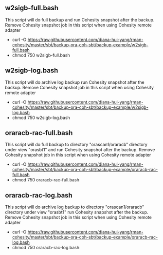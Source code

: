 ## w2sigb-full.bash
This script will do full backup and run Cohesity snapshot after the backup. Remove Cohesity snapshot job in this script when using Cohesity remote adapter

- curl -O https://raw.githubusercontent.com/diana-hui-yang/rman-cohesity/master/sbt/backup-ora-coh-sbt/backup-example/w2sigb-full.bash
- chmod 750 w2sigb-full.bash

## w2sigb-log.bash
This script will do archive log backup run Cohesity snapshot after the backup. Remove Cohesity snapshot job in this script when using Cohesity remote adapter

- curl -O https://raw.githubusercontent.com/diana-hui-yang/rman-cohesity/master/sbt/backup-ora-coh-sbt/backup-example/w2sigb-log.bash
- chmod 750 w2sigb-log.bash

## oraracb-rac-full.bash
This script will do full backup to directory "orascan1/oraracb" directory under view "orasbt1" and run Cohesity snapshot after the backup. Remove Cohesity snapshot job in this script when using Cohesity remote adapter

- curl -O https://raw.githubusercontent.com/diana-hui-yang/rman-cohesity/master/sbt/backup-ora-coh-sbt/backup-example/oraracb-rac-full.bash
- chmod 750 oraracb-rac-full.bash

## oraracb-rac-log.bash
This script will do archive log backup to directory "orascan1/oraracb" directory under view "orasbt1" run Cohesity snapshot after the backup. Remove Cohesity snapshot job in this script when using Cohesity remote adapter

- curl -O https://raw.githubusercontent.com/diana-hui-yang/rman-cohesity/master/sbt/backup-ora-coh-sbt/backup-example/oraracb-rac-log.bash
- chmod 750 oraracb-rac-log.bash
